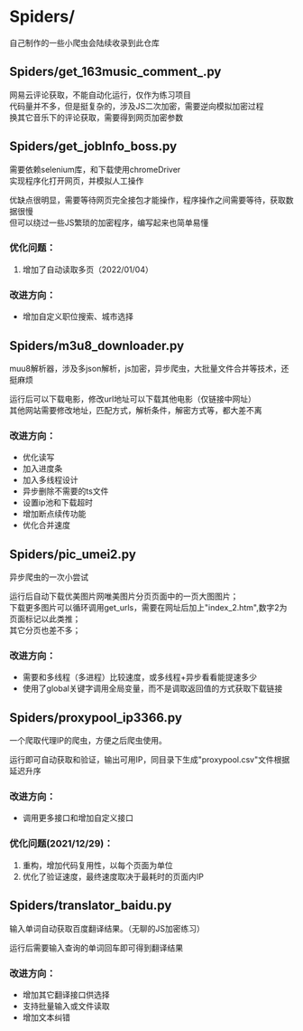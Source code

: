 # Spiders/ 
自己制作的一些小爬虫会陆续收录到此仓库

## Spiders/get_163music_comment_.py
网易云评论获取，不能自动化运行，仅作为练习项目  
代码量并不多，但是挺复杂的，涉及JS二次加密，需要逆向模拟加密过程  
换其它音乐下的评论获取，需要得到网页加密参数


## Spiders/get_jobInfo_boss.py
需要依赖selenium库，和下载使用chromeDriver  
实现程序化打开网页，并模拟人工操作

优缺点很明显，需要等待网页完全接包才能操作，程序操作之间需要等待，获取数据很慢  
但可以绕过一些JS繁琐的加密程序，编写起来也简单易懂

### 优化问题：
  1. 增加了自动读取多页（2022/01/04）

### 改进方向：
  * 增加自定义职位搜索、城市选择

## Spiders/m3u8_downloader.py
muu8解析器，涉及多json解析，js加密，异步爬虫，大批量文件合并等技术，还挺麻烦

运行后可以下载电影，修改url地址可以下载其他电影（仅链接中网址）  
其他网站需要修改地址，匹配方式，解析条件，解密方式等，都大差不离

### 改进方向：
  * 优化读写
  * 加入进度条
  * 加入多线程设计
  * 异步删除不需要的ts文件
  * 设置ip池和下载超时
  * 增加断点续传功能
  * 优化合并速度


## Spiders/pic_umei2.py
异步爬虫的一次小尝试

运行后自动下载优美图片网唯美图片分页页面中的一页大图图片；  
下载更多图片可以循环调用get_urls，需要在网址后加上"index_2.htm",数字2为页面标记以此类推；  
其它分页也差不多；  

### 改进方向：
  * 需要和多线程（多进程）比较速度，或多线程+异步看看能提速多少
  * 使用了global关键字调用全局变量，而不是调取返回值的方式获取下载链接


## Spiders/proxypool_ip3366.py 
一个爬取代理IP的爬虫，方便之后爬虫使用。

运行即可自动获取和验证，输出可用IP，同目录下生成"proxypool.csv"文件根据延迟升序

### 改进方向：
  * 调用更多接口和增加自定义接口

### 优化问题(2021/12/29)：
  1. 重构，增加代码复用性，以每个页面为单位
  2. 优化了验证速度，最终速度取决于最耗时的页面内IP


## Spiders/translator_baidu.py
输入单词自动获取百度翻译结果。（无聊的JS加密练习）

运行后需要输入查询的单词回车即可得到翻译结果

### 改进方向：
  * 增加其它翻译接口供选择
  * 支持批量输入或文件读取
  * 增加文本纠错

